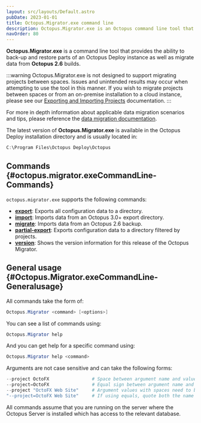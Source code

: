 ```yaml
---
layout: src/layouts/Default.astro
pubDate: 2023-01-01
title: Octopus.Migrator.exe command line
description: Octopus.Migrator.exe is an Octopus command line tool that provides the ability to back-up and restore parts of an Octopus Deploy instance as well as migrate data from 2.6 builds.
navOrder: 80
---
```


**Octopus.Migrator.exe** is a command line tool that provides the ability to back-up and restore parts of an Octopus Deploy instance as well as migrate data from **Octopus 2.6** builds.

:::warning
Octopus.Migrator.exe is not designed to support migrating projects between spaces. Issues and unintended results may occur when attempting to use the tool in this manner. If you wish to migrate projects between spaces or from an on-premise installation to a cloud instance, please see our [Exporting and Importing Projects](/docs/projects/export-import/) documentation.
:::

For more in depth information about applicable data migration scenarios and tips, please reference the [data migration documentation](/docs/administration/data/data-migration/).


The latest version of **Octopus.Migrator.exe** is available in the Octopus Deploy installation directory and is usually located in:

```powershell
C:\Program Files\Octopus Deploy\Octopus
```

## Commands {#octopus.migrator.exeCommandLine-Commands}

`octopus.migrator.exe` supports the following commands:

- **[export](/docs/octopus-rest-api/octopus.migrator.exe-command-line/export/)**:  Exports all configuration data to a directory.
- **[import](/docs/octopus-rest-api/octopus.migrator.exe-command-line/import/)**:  Imports data from an Octopus 3.0+ export directory.
- **[migrate](/docs/octopus-rest-api/octopus.migrator.exe-command-line/migrate/)**:  Imports data from an Octopus 2.6 backup.
- **[partial-export](/docs/octopus-rest-api/octopus.migrator.exe-command-line/partial-export/)**:  Exports configuration data to a directory filtered by projects.
- **[version](/docs/octopus-rest-api/octopus.migrator.exe-command-line/version/)**:  Shows the version information for this release of the Octopus Migrator.

## General usage {#Octopus.Migrator.exeCommandLine-Generalusage}

All commands take the form of:

```powershell
Octopus.Migrator <command> [<options>]
```

You can see a list of commands using:

```powershell
Octopus.Migrator help
```

And you can get help for a specific command using:

```powershell
Octopus.Migrator help <command>
```

Arguments are not case sensitive and can take the following forms:

```powershell
--project OctoFX                # Space between argument name and value
--project=OctoFX                # Equal sign between argument name and value
--project "OctoFX Web Site"     # Argument values with spaces need to be quoted
"--project=OctoFX Web Site"     # If using equals, quote both the name and value, not just the value
```

All commands assume that you are running on the server where the Octopus Server is installed which has access to the relevant database.
